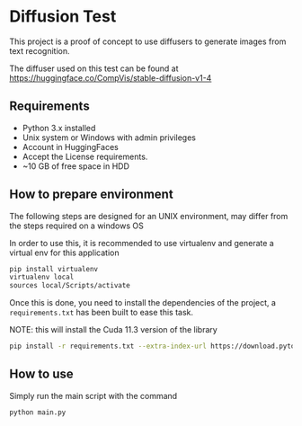 # Diffusion Test

This project is a proof of concept to use diffusers to generate images from text recognition.

The diffuser used on this test can be found at https://huggingface.co/CompVis/stable-diffusion-v1-4

## Requirements

- Python 3.x installed
- Unix system or Windows with admin privileges
- Account in HuggingFaces
- Accept the License requirements.
- ~10 GB of free space in HDD

## How to prepare environment

The following steps are designed for an UNIX environment, may differ from the steps required on a windows OS

In order to use this, it is recommended to use virtualenv and generate a virtual env for this application

```bash
pip install virtualenv
virtualenv local 
sources local/Scripts/activate
```

Once this is done, you need to install the dependencies of the project, a `requirements.txt` has been built to ease this task.

NOTE: this will install the Cuda 11.3 version of the library

```bash
pip install -r requirements.txt --extra-index-url https://download.pytorch.org/whl/cu113
```

## How to use

Simply run the main script with the command

```bash
python main.py
```
